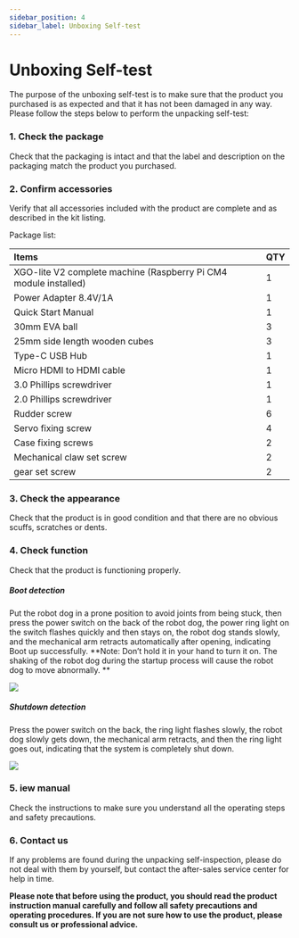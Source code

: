 ```yaml
---
sidebar_position: 4
sidebar_label: Unboxing Self-test
---
```



#  Unboxing Self-test

The purpose of the unboxing self-test is to make sure that the product you purchased is as expected and that it has not been damaged in any way. Please follow the steps below to perform the unpacking self-test:

### 1. Check the package


Check that the packaging is intact and that the label and description on the packaging match the product you purchased.

### 2. Confirm accessories

Verify that all accessories included with the product are complete and as described in the kit listing.

Package list:

| Items                                                        | QTY  |
| :----------------------------------------------------------- | ---- |
| XGO-lite V2 complete machine (Raspberry Pi CM4 module installed) | 1    |
| Power Adapter 8.4V/1A                                        | 1    |
| Quick Start Manual                                           | 1    |
| 30mm EVA ball                                                | 3    |
| 25mm side length wooden cubes                                | 3    |
| Type-C USB Hub                                               | 1    |
| Micro HDMI to HDMI cable                                     | 1    |
| 3.0 Phillips screwdriver                                     | 1    |
| 2.0 Phillips screwdriver                                     | 1    |
| Rudder screw                                                 | 6    |
| Servo fixing screw                                           | 4    |
| Case fixing screws                                           | 2    |
| Mechanical claw set screw                                    | 2    |
| gear set screw                                               | 2    |

### 3. Check the appearance

Check that the product is in good condition and that there are no obvious scuffs, scratches or dents.

### 4. Check function

Check that the product is functioning properly.

##### Boot detection

Put the robot dog in a prone position to avoid joints from being stuck, then press the power switch on the back of the robot dog, the power ring light on the switch flashes quickly and then stays on, the robot dog stands slowly, and the mechanical arm retracts automatically after opening, indicating Boot up successfully. **Note: Don’t hold it in your hand to turn it on. The shaking of the robot dog during the startup process will cause the robot dog to move abnormally. **

![](./images/cm4-xgo-inspection-01.gif)

##### Shutdown detection

Press the power switch on the back, the ring light flashes slowly, the robot dog slowly gets down, the mechanical arm retracts, and then the ring light goes out, indicating that the system is completely shut down.

![](./images/cm4-xgo-inspection-02.gif)

### 5. iew manual

Check the instructions to make sure you understand all the operating steps and safety precautions.

### 6. Contact us

If any problems are found during the unpacking self-inspection, please do not deal with them by yourself, but contact the after-sales service center for help in time.



**Please note that before using the product, you should read the product instruction manual carefully and follow all safety precautions and operating procedures. If you are not sure how to use the product, please consult us or professional advice.**
